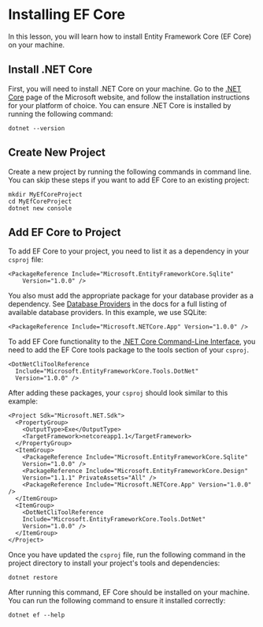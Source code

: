 # Installing EF Core

In this lesson, you will learn how to install Entity Framework Core (EF Core) on your machine.

## Install .NET Core

First, you will need to install .NET Core on your machine. Go to the [.NET Core](https://www.microsoft.com/net/core) page of the Microsoft website, and follow the installation instructions for your platform of choice. You can ensure .NET Core is installed by running the following command:

```
dotnet --version
```

## Create New Project

Create a new project by running the following commands in command line. You can skip these steps if you want to add EF Core to an existing project:

```
mkdir MyEfCoreProject
cd MyEfCoreProject
dotnet new console
```

## Add EF Core to Project

To add EF Core to your project, you need to list it as a dependency in your `csproj` file:

```{xml}
<PackageReference Include="Microsoft.EntityFrameworkCore.Sqlite"
    Version="1.0.0" />
```

You also must add the appropriate package for your database provider as a dependency. See [Database Providers](https://docs.microsoft.com/en-us/ef/core/providers/) in the docs for a full listing of available database providers. In this example, we use SQLite:

```{xml}
<PackageReference Include="Microsoft.NETCore.App" Version="1.0.0" />
```

To add EF Core functionality to the [.NET Core Command-Line Interface](https://docs.microsoft.com/en-us/dotnet/articles/core/tools/), you need to add the EF Core tools package to the tools section of your `csproj`.

```{xml}
<DotNetCliToolReference
  Include="Microsoft.EntityFrameworkCore.Tools.DotNet"
  Version="1.0.0" />
```

After adding these packages, your `csproj` should look similar to this example:

```{xml}
<Project Sdk="Microsoft.NET.Sdk">
  <PropertyGroup>
    <OutputType>Exe</OutputType>
    <TargetFramework>netcoreapp1.1</TargetFramework>
  </PropertyGroup>
  <ItemGroup>
    <PackageReference Include="Microsoft.EntityFrameworkCore.Sqlite"
    Version="1.0.0" />
    <PackageReference Include="Microsoft.EntityFrameworkCore.Design"
    Version="1.1.1" PrivateAssets="All" />
    <PackageReference Include="Microsoft.NETCore.App" Version="1.0.0" />
  </ItemGroup>
  <ItemGroup> 
    <DotNetCliToolReference
    Include="Microsoft.EntityFrameworkCore.Tools.DotNet"
    Version="1.0.0" />
  </ItemGroup>
</Project>
```

Once you have updated the `csproj` file, run the following command in the project directory to install your project's tools and dependencies:

```
dotnet restore
```

After running this command, EF Core should be installed on your machine. You can run the following command to ensure it installed correctly:

```
dotnet ef --help
```